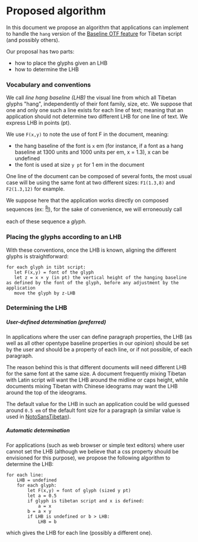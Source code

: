 # Proposed algorithm

In this document we propose an algorithm that applications can implement to handle the `hang` version of the [Baseline OTF feature](https://www.microsoft.com/typography/otspec/baselinetags.htm) for Tibetan script (and possibly others).

Our proposal has two parts:
- how to place the glyphs given an LHB
- how to determine the LHB

### Vocabulary and conventions

We call *line hang baseline (LHB)* the visual line from which all Tibetan glyphs "hang", independently of their font family, size, etc. We suppose that one and only one such a line exists for each line of text; meaning that an application should not determine two different LHB for one line of text. We express LHB in points (pt).

We use `F(x,y)` to note the use of font F in the document, meaning:
- the hang baseline of the font is `x` em (for instance, if a font as a hang baseline at 1300 units and 1000 units per em, x = 1.3), x can be undefined
- the font is used at size `y pt` for 1 em in the document

One line of the document can be composed of several fonts, the most usual case will be using the same font at two different sizes: `F1(1.3,8)` and `F2(1.3,12)` for example.

We suppose here that the application works directly on composed sequences (ex: ཀྲི), for the sake of convenience, we will erroneously call each of these sequence a *glyph*.

### Placing the glyphs according to an LHB

With these conventions, once the LHB is known, aligning the different glyphs is straightforward:

```
for each glyph in tibt script:
   let F(x,y) = font of the glyph
   let z = x × y (in pt) the vertical height of the hanging baseline as defined by the font of the glyph, before any adjustment by the application
   move the glyph by z-LHB
```

### Determining the LHB

##### User-defined determination (preferred)

In applications where the user can define paragraph properties, the LHB (as well as all other opentype baseline properties in our opinion) should be set by the user and should be a property of each line, or if not possible, of each paragraph.

The reason behind this is that different documents will need different LHB for the same font at the same size. A document frequently mixing Tibetan with Latin script will want the LHB around the midline or caps height, while documents mixing Tibetan with Chinese ideograms may want the LHB around the top of the ideograms.

The default value for the LHB in such an application could be wild guessed around `0.5 em` of the default font size for a paragraph (a similar value is used in [NotoSansTibetan](https://www.google.com/get/noto/#sans-tibt)).

##### Automatic determination

For applications (such as web browser or simple text editors) where user cannot set the LHB (although we believe that a css property should be envisioned for this purpose), we propose the following algorithm to determine the LHB:

```
for each line:
	LHB = undefined
	for each glyph:
		let F(x,y) = font of glyph (sized y pt)
		let a = 0.5
		if glyph is tibetan script and x is defined:
			a = x
		b = a × y
		if LHB is undefined or b > LHB:
			LHB = b
```

which gives the LHB for each line (possibly a different one).